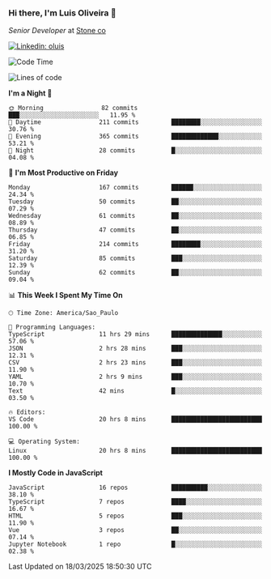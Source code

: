 ### Hi there, I'm Luis Oliveira 👋
*Senior Developer* at [Stone co](https://www.stone.com.br)  

[![Linkedin: oluis](https://img.shields.io/badge/-ooluis-blue?style=flat-square&logo=Linkedin&logoColor=white&link=https://www.linkedin.com/in/ooluis)](https://www.linkedin.com/in/ooluis/)

<!--START_SECTION:waka-->
![Code Time](http://img.shields.io/badge/Code%20Time-4%2C655%20hrs%2039%20mins-blue)

![Lines of code](https://img.shields.io/badge/From%20Hello%20World%20I%27ve%20Written-361.2%20thousand%20lines%20of%20code-blue)

**I'm a Night 🦉** 

```text
🌞 Morning                82 commits          ███░░░░░░░░░░░░░░░░░░░░░░   11.95 % 
🌆 Daytime                211 commits         ████████░░░░░░░░░░░░░░░░░   30.76 % 
🌃 Evening                365 commits         █████████████░░░░░░░░░░░░   53.21 % 
🌙 Night                  28 commits          █░░░░░░░░░░░░░░░░░░░░░░░░   04.08 % 
```
📅 **I'm Most Productive on Friday** 

```text
Monday                   167 commits         ██████░░░░░░░░░░░░░░░░░░░   24.34 % 
Tuesday                  50 commits          ██░░░░░░░░░░░░░░░░░░░░░░░   07.29 % 
Wednesday                61 commits          ██░░░░░░░░░░░░░░░░░░░░░░░   08.89 % 
Thursday                 47 commits          ██░░░░░░░░░░░░░░░░░░░░░░░   06.85 % 
Friday                   214 commits         ████████░░░░░░░░░░░░░░░░░   31.20 % 
Saturday                 85 commits          ███░░░░░░░░░░░░░░░░░░░░░░   12.39 % 
Sunday                   62 commits          ██░░░░░░░░░░░░░░░░░░░░░░░   09.04 % 
```


📊 **This Week I Spent My Time On** 

```text
🕑︎ Time Zone: America/Sao_Paulo

💬 Programming Languages: 
TypeScript               11 hrs 29 mins      ██████████████░░░░░░░░░░░   57.06 % 
JSON                     2 hrs 28 mins       ███░░░░░░░░░░░░░░░░░░░░░░   12.31 % 
CSV                      2 hrs 23 mins       ███░░░░░░░░░░░░░░░░░░░░░░   11.90 % 
YAML                     2 hrs 9 mins        ███░░░░░░░░░░░░░░░░░░░░░░   10.70 % 
Text                     42 mins             █░░░░░░░░░░░░░░░░░░░░░░░░   03.50 % 

🔥 Editors: 
VS Code                  20 hrs 8 mins       █████████████████████████   100.00 % 

💻 Operating System: 
Linux                    20 hrs 8 mins       █████████████████████████   100.00 % 
```

**I Mostly Code in JavaScript** 

```text
JavaScript               16 repos            ██████████░░░░░░░░░░░░░░░   38.10 % 
TypeScript               7 repos             ████░░░░░░░░░░░░░░░░░░░░░   16.67 % 
HTML                     5 repos             ███░░░░░░░░░░░░░░░░░░░░░░   11.90 % 
Vue                      3 repos             ██░░░░░░░░░░░░░░░░░░░░░░░   07.14 % 
Jupyter Notebook         1 repo              █░░░░░░░░░░░░░░░░░░░░░░░░   02.38 % 
```




 Last Updated on 18/03/2025 18:50:30 UTC
<!--END_SECTION:waka-->
